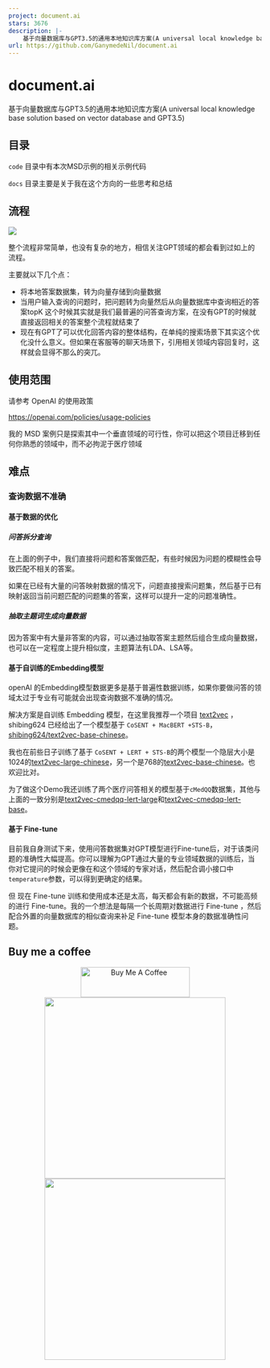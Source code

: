 ```yaml
---
project: document.ai
stars: 3676
description: |-
    基于向量数据库与GPT3.5的通用本地知识库方案(A universal local knowledge base solution based on vector database and GPT3.5)
url: https://github.com/GanymedeNil/document.ai
---
```


# document.ai
基于向量数据库与GPT3.5的通用本地知识库方案(A universal local knowledge base solution based on vector database and GPT3.5)



## 目录

 `code` 目录中有本次MSD示例的相关示例代码

 `docs` 目录主要是关于我在这个方向的一些思考和总结


## 流程

![](./docs/flow.png)

整个流程非常简单，也没有复杂的地方，相信关注GPT领域的都会看到过如上的流程。

主要就以下几个点：

- 将本地答案数据集，转为向量存储到向量数据
- 当用户输入查询的问题时，把问题转为向量然后从向量数据库中查询相近的答案topK
  这个时候其实就是我们最普遍的问答查询方案，在没有GPT的时候就直接返回相关的答案整个流程就结束了
- 现在有GPT了可以优化回答内容的整体结构，在单纯的搜索场景下其实这个优化没什么意义。但如果在客服等的聊天场景下，引用相关领域内容回复时，这样就会显得不那么的突兀。

## 使用范围
请参考 OpenAI 的使用政策

https://openai.com/policies/usage-policies

我的 MSD 案例只是探索其中一个垂直领域的可行性，你可以把这个项目迁移到任何你熟悉的领域中，而不必拘泥于医疗领域

## 难点

### 查询数据不准确

#### 基于数据的优化

##### 问答拆分查询

在上面的例子中，我们直接将问题和答案做匹配，有些时候因为问题的模糊性会导致匹配不相关的答案。

如果在已经有大量的问答映射数据的情况下，问题直接搜索问题集，然后基于已有映射返回当前问题匹配的问题集的答案，这样可以提升一定的问题准确性。

##### 抽取主题词生成向量数据
因为答案中有大量非答案的内容，可以通过抽取答案主题然后组合生成向量数据，也可以在一定程度上提升相似度，主题算法有LDA、LSA等。

#### 基于自训练的Embedding模型

openAI 的Embedding模型数据更多是基于普遍性数据训练，如果你要做问答的领域太过于专业有可能就会出现查询数据不准确的情况。

解决方案是自训练 Embedding 模型，在这里我推荐一个项目 [text2vec](https://github.com/shibing624/text2vec) ，shibing624 已经给出了一个模型基于 `CoSENT + MacBERT +STS-B`，[shibing624/text2vec-base-chinese](https://huggingface.co/shibing624/text2vec-base-chinese)。

我也在前些日子训练了基于 `CoSENT + LERT + STS-B`的两个模型一个隐层大小是1024的[text2vec-large-chinese](https://huggingface.co/GanymedeNil/text2vec-large-chinese)，另一个是768的[text2vec-base-chinese](https://huggingface.co/GanymedeNil/text2vec-base-chinese)。也欢迎比对。

为了做这个Demo我还训练了两个医疗问答相关的模型基于`cMedQQ`数据集，其他与上面的一致分别是[text2vec-cmedqq-lert-large](https://huggingface.co/GanymedeNil/text2vec-cmedqq-lert-large)和[text2vec-cmedqq-lert-base](https://huggingface.co/GanymedeNil/text2vec-cmedqq-lert-base)。

#### 基于 Fine-tune
目前我自身测试下来，使用问答数据集对GPT模型进行Fine-tune后，对于该类问题的准确性大幅提高。你可以理解为GPT通过大量的专业领域数据的训练后，当你对它提问的时候会更像在和这个领域的专家对话，然后配合调小接口中`temperature`参数，可以得到更确定的结果。

但 现在 Fine-tune 训练和使用成本还是太高，每天都会有新的数据，不可能高频的进行 Fine-tune。我的一个想法是每隔一个长周期对数据进行 Fine-tune ，然后配合外置的向量数据库的相似查询来补足 Fine-tune 模型本身的数据准确性问题。

## Buy me a coffee
<div align="center">
<a href="https://www.buymeacoffee.com/ganymedenil" target="_blank"><img src="https://cdn.buymeacoffee.com/buttons/v2/default-yellow.png" alt="Buy Me A Coffee" style="height: 60px !important;width: 217px !important;" ></a>
</div>
<div align="center">
<img height="360" src="https://user-images.githubusercontent.com/9687786/224522468-eafb7042-d000-4799-9d16-450489e8efa4.png"/>
<img height="360" src="https://user-images.githubusercontent.com/9687786/224522477-46f3e80b-0733-4be9-a829-37928260038c.png"/>
</div>


